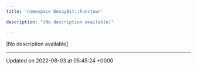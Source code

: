 ```yaml
---
title: 'namespace DecayBit::Functown'

description: "[No description available]"

---
```







[No description available]






-------------------------------

Updated on 2022-08-03 at 05:45:24 +0000